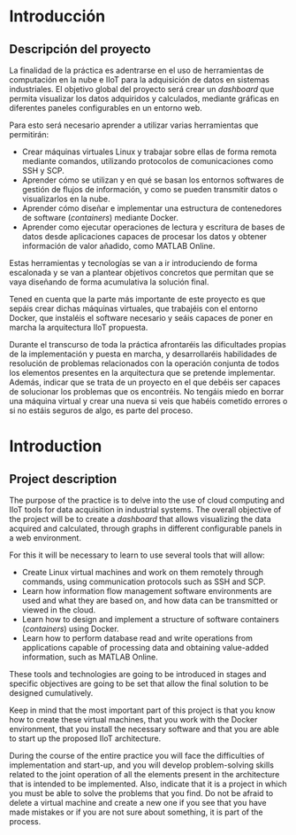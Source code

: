 <!-- multilingual suffix: en, es -->
<!-- [es] -->
# Introducción

## Descripción del proyecto

La finalidad de la práctica es adentrarse en el uso de herramientas de computación en la nube e IIoT para la adquisición de datos en sistemas industriales. El objetivo global del proyecto será crear un *dashboard* que permita visualizar los datos adquiridos y calculados, mediante gráficas en diferentes paneles configurables en un entorno web.

Para esto será necesario aprender a utilizar varias herramientas que permitirán:

- Crear máquinas virtuales Linux y trabajar sobre ellas de forma remota mediante comandos, utilizando protocolos de comunicaciones como SSH y SCP.
- Aprender cómo se utilizan y en qué se basan los entornos softwares de gestión de flujos de información, y como se pueden transmitir datos o visualizarlos en la nube.
- Aprender cómo diseñar e implementar una estructura de contenedores de software (*containers*) mediante Docker.
- Aprender como ejecutar operaciones de lectura y escritura de bases de datos desde aplicaciones capaces de procesar los datos y obtener información de valor añadido, como MATLAB Online.

Estas herramientas y tecnologías se van a ir introduciendo de forma escalonada y se van a plantear objetivos concretos que permitan que se vaya diseñando de forma acumulativa la solución final.

Tened en cuenta que la parte más importante de este proyecto es que sepáis crear dichas máquinas virtuales, que trabajéis con el entorno Docker, que instaléis el software necesario y seáis capaces de poner en marcha la arquitectura IIoT propuesta. 

Durante el transcurso de toda la práctica afrontaréis las dificultades propias de la implementación y puesta en marcha, y desarrollaréis habilidades de resolución de problemas relacionados con la operación conjunta de todos los elementos presentes en la arquitectura que se pretende implementar. Además, indicar que se trata de un proyecto en el que debéis ser capaces de solucionar los problemas que os encontréis. No tengáis miedo en borrar una máquina virtual y crear una nueva si veis que habéis cometido errores o si no estáis seguros de algo, es parte del proceso.



<!-- [en] -->
# Introduction

## Project description

The purpose of the practice is to delve into the use of cloud computing and IIoT tools for data acquisition in industrial systems. The overall objective of the project will be to create a *dashboard* that allows visualizing the data acquired and calculated, through graphs in different configurable panels in a web environment.

For this it will be necessary to learn to use several tools that will allow:

- Create Linux virtual machines and work on them remotely through commands, using communication protocols such as SSH and SCP.
- Learn how information flow management software environments are used and what they are based on, and how data can be transmitted or viewed in the cloud.
- Learn how to design and implement a structure of software containers (*containers*) using Docker.
- Learn how to perform database read and write operations from applications capable of processing data and obtaining value-added information, such as MATLAB Online.

These tools and technologies are going to be introduced in stages and specific objectives are going to be set that allow the final solution to be designed cumulatively.

Keep in mind that the most important part of this project is that you know how to create these virtual machines, that you work with the Docker environment, that you install the necessary software and that you are able to start up the proposed IIoT architecture.

During the course of the entire practice you will face the difficulties of implementation and start-up, and you will develop problem-solving skills related to the joint operation of all the elements present in the architecture that is intended to be implemented. Also, indicate that it is a project in which you must be able to solve the problems that you find. Do not be afraid to delete a virtual machine and create a new one if you see that you have made mistakes or if you are not sure about something, it is part of the process.
